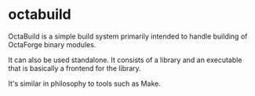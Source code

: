 # octabuild

OctaBuild is a simple build system primarily intended to handle building of
OctaForge binary modules.

It can also be used standalone. It consists of a library and an executable
that is basically a frontend for the library.

It's similar in philosophy to tools such as Make.